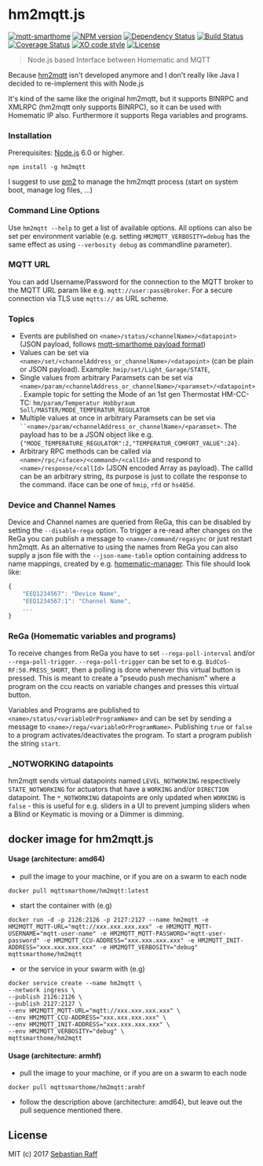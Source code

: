 # hm2mqtt.js

[![mqtt-smarthome](https://img.shields.io/badge/mqtt-smarthome-blue.svg)](https://github.com/mqtt-smarthome/mqtt-smarthome)
[![NPM version](https://badge.fury.io/js/hm2mqtt.svg)](http://badge.fury.io/js/hm2mqtt)
[![Dependency Status](https://img.shields.io/gemnasium/hobbyquaker/hm2mqtt.js.svg?maxAge=2592000)](https://gemnasium.com/github.com/hobbyquaker/hm2mqtt.js)
[![Build Status](https://travis-ci.org/hobbyquaker/hm2mqtt.js.svg?branch=master)](https://travis-ci.org/hobbyquaker/hm2mqtt.js)
[![Coverage Status](https://coveralls.io/repos/github/hobbyquaker/hm2mqtt.js/badge.svg?branch=master)](https://coveralls.io/github/hobbyquaker/hm2mqtt.js?branch=master)
[![XO code style](https://img.shields.io/badge/code_style-XO-5ed9c7.svg)](https://github.com/sindresorhus/xo)
[![License][mit-badge]][mit-url]

> Node.js based Interface between Homematic and MQTT

Because [hm2mqtt](https://github.com/owagner/hm2mqtt) isn't developed anymore and I don't really like Java I decided to 
re-implement this with Node.js

It's kind of the same like the original hm2mqtt, but it supports BINRPC and XMLRPC (hm2mqtt only supports BINRPC), so it 
can be used with Homematic IP also. Furthermore it supports Rega variables and programs.


### Installation

Prerequisites: [Node.js](https://nodejs.org) 6.0 or higher.

`npm install -g hm2mqtt`

I suggest to use [pm2](http://pm2.keymetrics.io/) to manage the hm2mqtt process (start on system boot, manage log files, 
...)


### Command Line Options

Use `hm2mqtt --help` to get a list of available options. All options can also be set per environment variable (e.g. 
setting `HM2MQTT_VERBOSITY=debug` has the same effect as using `--verbosity debug` as commandline parameter).

### MQTT URL

You can add Username/Password for the connection to the MQTT broker to the MQTT URL param like e.g. 
`mqtt://user:pass@broker`. For a secure connection via TLS use `mqtts://` as URL scheme.


### Topics

* Events are published on `<name>/status/<channelName>/<datapoint>` (JSON payload, follows 
[mqtt-smarthome payload format](https://github.com/mqtt-smarthome/mqtt-smarthome/blob/master/Architecture.md))
* Values can be set via `<name>/set/<channelAddress_or_channelName>/<datapoint>` (can be plain or JSON payload). Example:
`hmip/set/Light_Garage/STATE`,
* Single values from arbitrary Paramsets can be set via 
`<name>/param/<channelAddress_or_channelName>/<paramset>/<datapoint>`. Example topic for setting the Mode of an 1st gen
Thermostat HM-CC-TC: `hm/param/Temperatur Hobbyraum Soll/MASTER/MODE_TEMPERATUR_REGULATOR`
* Multiple values at once in arbitrary Paramsets can be set via `
``<name>/param/<channelAddress_or_channelName>/<paramset>`. The payload has to be a JSON object like e.g. 
`{"MODE_TEMPERATURE_REGULATOR":2,"TEMPERATUR_COMFORT_VALUE":24}`.
* Arbitrary RPC methods can be called via `<name>/rpc/<iface>/<command>/<callId>` and respond to `<name>/response/<callId>` 
(JSON encoded Array as payload). The callId can be an arbitrary string, its purpose is just to collate the response
to the command. iface can be one of `hmip`, `rfd` or `hs485d`.


### Device and Channel Names

Device and Channel names are queried from ReGa, this can be disabled by setting the `--disable-rega` option. To trigger
a re-read after changes on the ReGa you can publish a message to `<name>/command/regasync` or just restart hm2mqtt.
As an alternative to using the names from ReGa you can also supply a json file with the `--json-name-table` option 
containing address to name mappings, created by e.g. 
[homematic-manager](https://github.com/hobbyquaker/homematic-manager). This file should look like:
```javascript
{
    "EEQ1234567": "Device Name",
    "EEQ1234567:1": "Channel Name",
    ...
}
```


### ReGa (Homematic variables and programs)

To receive changes from ReGa you have to set `--rega-poll-interval` and/or `--rega-poll-trigger`. 
`--rega-poll-trigger` can be set to e.g. `BidCoS-RF:50.PRESS_SHORT`, then a polling is done whenever this virtual button 
is pressed. This is meant to create a "pseudo push mechanism" where a program on the ccu reacts on variable changes and 
presses this virtual button.

Variables and Programs are published to `<name>/status/<variableOrProgramName>` and can be set by sending a message to
`<name>/rega/<variableOrProgramName>`. Publishing `true` or `false` to a program activates/deactivates the program. To 
start a program publish the string `start`.


### _NOTWORKING datapoints

hm2mqtt sends virtual datapoints named `LEVEL_NOTWORKING` respectively `STATE_NOTWORKING` for actuators that have a 
`WORKING` and/or `DIRECTION` datapoint. The `*_NOTWORKING` datapoints are only updated when `WORKING` is `false` - this 
is useful for e.g. sliders in a UI to prevent jumping sliders when a Blind or Keymatic is moving or a Dimmer is dimming.


## docker image for hm2mqtt.js

#### Usage (architecture: amd64)
- pull the image to your machine, or if you are on a swarm to each node
```
docker pull mqttsmarthome/hm2mqtt:latest
```
- start the container with (e.g)
```
docker run -d -p 2126:2126 -p 2127:2127 --name hm2mqtt -e HM2MQTT_MQTT-URL="mqtt://xxx.xxx.xxx.xxx" -e HM2MQTT_MQTT-USERNAME="mqtt-user-name" -e HM2MQTT_MQTT-PASSWORD="mqtt-user-password" -e HM2MQTT_CCU-ADDRESS="xxx.xxx.xxx.xxx" -e HM2MQTT_INIT-ADDRESS="xxx.xxx.xxx.xxx" -e HM2MQTT_VERBOSITY="debug" mqttsmarthome/hm2mqtt
```
- or the service in your swarm with (e.g)
```
docker service create --name hm2mqtt \
--network ingress \
--publish 2126:2126 \
--publish 2127:2127 \
--env HM2MQTT_MQTT-URL="mqtt://xxx.xxx.xxx.xxx" \
--env HM2MQTT_CCU-ADDRESS="xxx.xxx.xxx.xxx" \
--env HM2MQTT_INIT-ADDRESS="xxx.xxx.xxx.xxx" \
--env HM2MQTT_VERBOSITY="debug" \
mqttsmarthome/hm2mqtt
```

#### Usage (architecture: armhf)
- pull the image to your machine, or if you are on a swarm to each node
```
docker pull mqttsmarthome/hm2mqtt:armhf
```
- follow the description above (architecture: amd64), but leave out the pull sequence mentioned there.


## License

MIT (c) 2017 [Sebastian Raff](https://github.com/hobbyquaker)

[mit-badge]: https://img.shields.io/badge/License-MIT-blue.svg?style=flat
[mit-url]: LICENSE
